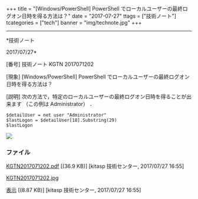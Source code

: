 ﻿+++
title = "[Windows/PowerShell] PowerShell でローカルユーザーの最終ログオン日時を得る方法は？"
date = "2017-07-27"
ttags = ["技術ノート"]
tcategories = ["tech"]
banner = "img/technote.jpg"
+++

-----------------------------------------------------------------------------------------------------------------------------

*技術ノート

2017/07/27*


[番号]
技術ノート KGTN 2017071202

[現象]
[Windows/PowerShell] PowerShell
でローカルユーザーの最終ログオン日時を得る方法は？

[説明]
次の方法で，特定のローカルユーザーの最終ログオン日時を得ることが出来ます
（この例は Administrator） ．

    $detailUser = net user "Administrator" 
    $lastLogon = $detailUser[18].Substring(29)
    $lastLogon

![](http://techreport.kitasp.net/attachments/download/3749/KGTN2017071202.jpg)


### ファイル

 
 


[KGTN2017071202.pdf](http://techreport.kitasp.net/attachments/download/3748/KGTN2017071202.pdf)
 [(36.9 KB)] [kitasp 技術センター, 2017/07/27
16:55]

[KGTN2017071202.jpg](http://techreport.kitasp.net/attachments/download/3749/KGTN2017071202.jpg)

[表示](http://techreport.kitasp.net/attachments/3749/KGTN2017071202.jpg "表示")
 [(8.87 KB)] [kitasp 技術センター, 2017/07/27
16:55]


 


 

